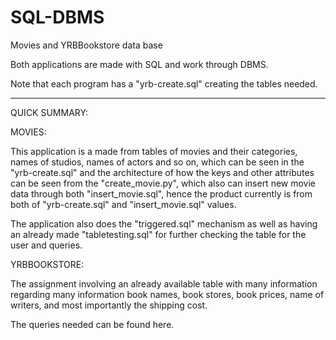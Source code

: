 # SQL-DBMS
Movies and YRBBookstore data base

Both applications are made with SQL and work through DBMS.

Note that each program has a "yrb-create.sql" creating the tables needed.

________________________________________________________________________________________
QUICK SUMMARY:

MOVIES:

This application is a made from tables of movies and their categories, names of studios, names of actors
and so on, which can be seen in the "yrb-create.sql" and the architecture of how the keys and other attributes 
can be seen from the "create_movie.py", which also can insert new movie data through both "insert_movie.sql", hence the
product currently is from both of "yrb-create.sql" and "insert_movie.sql" values. 

The application also does the "triggered.sql" mechanism as well as having an already made "tabletesting.sql" for further
checking the table for the user and queries.



YRBBOOKSTORE:

The assignment involving an already available table with many information regarding many information book names, book stores,
book prices, name of writers, and most importantly the shipping cost.

The queries needed can be found here.

